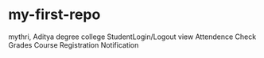 # my-first-repo
mythri, Aditya degree college
StudentLogin/Logout
view Attendence
Check Grades
Course Registration
Notification
